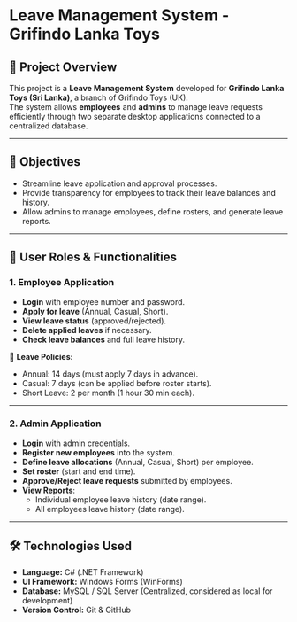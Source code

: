 # Leave Management System - Grifindo Lanka Toys

## 📌 Project Overview
This project is a **Leave Management System** developed for **Grifindo Lanka Toys (Sri Lanka)**, a branch of Grifindo Toys (UK).  
The system allows **employees** and **admins** to manage leave requests efficiently through two separate desktop applications connected to a centralized database.

---

## 🎯 Objectives
- Streamline leave application and approval processes.  
- Provide transparency for employees to track their leave balances and history.  
- Allow admins to manage employees, define rosters, and generate leave reports.  

---

## 👤 User Roles & Functionalities

### 1. Employee Application
- **Login** with employee number and password.  
- **Apply for leave** (Annual, Casual, Short).  
- **View leave status** (approved/rejected).  
- **Delete applied leaves** if necessary.  
- **Check leave balances** and full leave history.  

📌 **Leave Policies:**  
- Annual: 14 days (must apply 7 days in advance).  
- Casual: 7 days (can be applied before roster starts).  
- Short Leave: 2 per month (1 hour 30 min each).  

---

### 2. Admin Application
- **Login** with admin credentials.  
- **Register new employees** into the system.  
- **Define leave allocations** (Annual, Casual, Short) per employee.  
- **Set roster** (start and end time).  
- **Approve/Reject leave requests** submitted by employees.  
- **View Reports**:
  - Individual employee leave history (date range).  
  - All employees leave history (date range).  

---

## 🛠️ Technologies Used
- **Language:** C# (.NET Framework)  
- **UI Framework:** Windows Forms (WinForms)  
- **Database:** MySQL / SQL Server (Centralized, considered as local for development)  
- **Version Control:** Git & GitHub  

